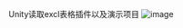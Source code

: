 Unity读取excl表格插件以及演示项目
![image](https://github.com/user-attachments/assets/71e4c3d5-ea64-4dc3-843d-2d8e7b58d462)
